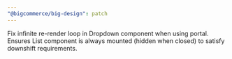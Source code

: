 ```yaml
---
"@bigcommerce/big-design": patch
---
```


Fix infinite re-render loop in Dropdown component when using portal. Ensures List component is always mounted (hidden when closed) to satisfy downshift requirements.

